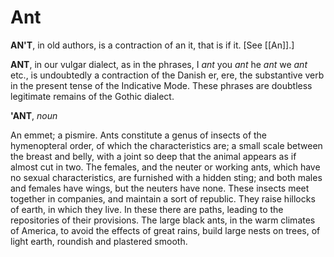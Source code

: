 # Ant

**AN'T**, in old authors, is a contraction of an it, that is if it. \[See [[An]].\]

**ANT**, in our vulgar dialect, as in the phrases, I _ant_ you _ant_ he _ant_ we _ant_ etc., is undoubtedly a contraction of the Danish er, ere, the substantive verb in the present tense of the Indicative Mode. These phrases are doubtless legitimate remains of the Gothic dialect.

**'ANT**, _noun_

An emmet; a pismire. Ants constitute a genus of insects of the hymenopteral order, of which the characteristics are; a small scale between the breast and belly, with a joint so deep that the animal appears as if almost cut in two. The females, and the neuter or working ants, which have no sexual characteristics, are furnished with a hidden sting; and both males and females have wings, but the neuters have none. These insects meet together in companies, and maintain a sort of republic. They raise hillocks of earth, in which they live. In these there are paths, leading to the repositories of their provisions. The large black ants, in the warm climates of America, to avoid the effects of great rains, build large nests on trees, of light earth, roundish and plastered smooth.